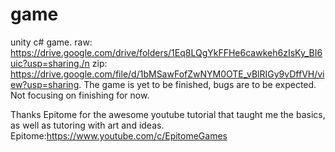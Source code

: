 # game
unity c# game.
raw: https://drive.google.com/drive/folders/1Eq8LQgYkFFHe6cawkeh6zIsKy_BI6uic?usp=sharing./n
zip: https://drive.google.com/file/d/1bMSawFofZwNYM0OTE_vBlRIGy9vDffVH/view?usp=sharing.
The game is yet to be finished, bugs are to be expected. Not focusing on finishing for now. 

Thanks Epitome for the awesome youtube tutorial that taught me the basics, as well as tutoring with art and ideas.
Epitome:https://www.youtube.com/c/EpitomeGames
